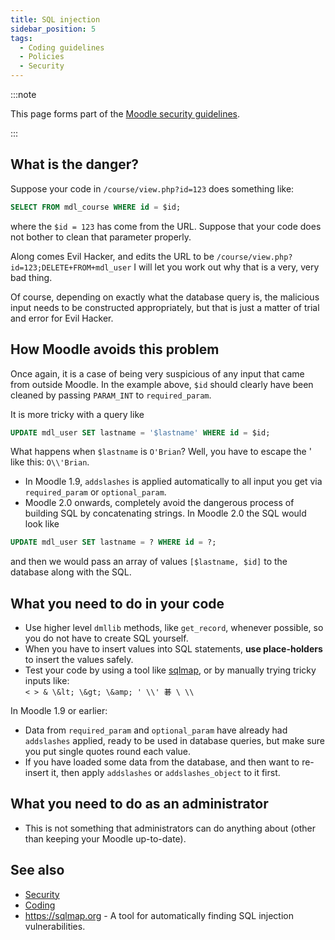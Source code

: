 ```yaml
---
title: SQL injection
sidebar_position: 5
tags:
  - Coding guidelines
  - Policies
  - Security
---
```


:::note

This page forms part of the [Moodle security guidelines](../security).

:::

## What is the danger?

Suppose your code in `/course/view.php?id=123` does something like:

```sql
SELECT FROM mdl_course WHERE id = $id;
```

where the `$id = 123` has come from the URL. Suppose that your code does not bother to clean that parameter properly.

Along comes Evil Hacker, and edits the URL to be `/course/view.php?id=123;DELETE+FROM+mdl_user`
I will let you work out why that is a very, very bad thing.

Of course, depending on exactly what the database query is, the malicious input needs to be constructed appropriately, but that is just a matter of trial and error for Evil Hacker.

## How Moodle avoids this problem

Once again, it is a case of being very suspicious of any input that came from outside Moodle. In the example above, `$id` should clearly have been cleaned by passing `PARAM_INT` to `required_param`.

It is more tricky with a query like

```sql
UPDATE mdl_user SET lastname = '$lastname' WHERE id = $id;
```

What happens when `$lastname` is `O'Brian`? Well, you have to escape the ' like this: `O\\'Brian`.

- In Moodle 1.9, `addslashes` is applied automatically to all input you get via `required_param` or `optional_param`.
- Moodle 2.0 onwards, completely avoid the dangerous process of building SQL by concatenating strings. In Moodle 2.0 the SQL would look like

```sql
UPDATE mdl_user SET lastname = ? WHERE id = ?;
```

and then we would pass an array of values `[$lastname, $id]` to the database along with the SQL.

## What you need to do in your code

- Use higher level `dmllib` methods, like `get_record`, whenever possible, so you do not have to create SQL yourself.
- When you have to insert values into SQL statements, **use place-holders** to insert the values safely.
- Test your code by using a tool like [sqlmap](https://sqlmap.org/), or by manually trying tricky inputs like:<br/>
`< > & \&lt; \&gt; \&amp; ' \\' 碁 \ \\`

In Moodle 1.9 or earlier:

- Data from `required_param` and `optional_param` have already had `addslashes` applied, ready to be used in database queries, but make sure you put single quotes round each value.
- If you have loaded some data from the database, and then want to re-insert it, then apply `addslashes` or `addslashes_object` to it first.

## What you need to do as an administrator

- This is not something that administrators can do anything about (other than keeping your Moodle up-to-date).

## See also

- [Security](../security)
- [Coding](../../policies.md)
- <https://sqlmap.org> - A tool for automatically finding SQL injection vulnerabilities.
